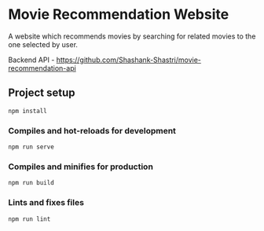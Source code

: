 # Movie Recommendation Website

A website which recommends movies by searching for related movies to the one selected by user.

Backend API - https://github.com/Shashank-Shastri/movie-recommendation-api

## Project setup
```
npm install
```

### Compiles and hot-reloads for development
```
npm run serve
```

### Compiles and minifies for production
```
npm run build
```

### Lints and fixes files
```
npm run lint
```
